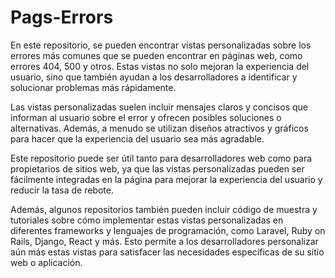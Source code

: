 # Pags-Errors

En este repositorio, se pueden encontrar vistas personalizadas sobre los errores más comunes que se pueden encontrar en páginas web, como errores 404, 500 y otros. Estas vistas no solo mejoran la experiencia del usuario, sino que también ayudan a los desarrolladores a identificar y solucionar problemas más rápidamente.

Las vistas personalizadas suelen incluir mensajes claros y concisos que informan al usuario sobre el error y ofrecen posibles soluciones o alternativas. Además, a menudo se utilizan diseños atractivos y gráficos para hacer que la experiencia del usuario sea más agradable.

Este repositorio puede ser útil tanto para desarrolladores web como para propietarios de sitios web, ya que las vistas personalizadas pueden ser fácilmente integradas en la página para mejorar la experiencia del usuario y reducir la tasa de rebote.

Además, algunos repositorios también pueden incluir código de muestra y tutoriales sobre cómo implementar estas vistas personalizadas en diferentes frameworks y lenguajes de programación, como Laravel, Ruby on Rails, Django, React y más. Esto permite a los desarrolladores personalizar aún más estas vistas para satisfacer las necesidades específicas de su sitio web o aplicación.
